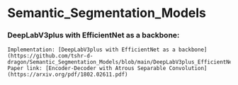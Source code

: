 # Semantic_Segmentation_Models


### DeepLabV3plus with EfficientNet as a backbone: 
    
    Implementation: [DeepLabV3plus with EfficientNet as a backbone](https://github.com/tshr-d-dragon/Semantic_Segmentation_Models/blob/main/DeepLabV3plus_EfficientNet.py)
    Paper link: [Encoder-Decoder with Atrous Separable Convolution](https://arxiv.org/pdf/1802.02611.pdf)
